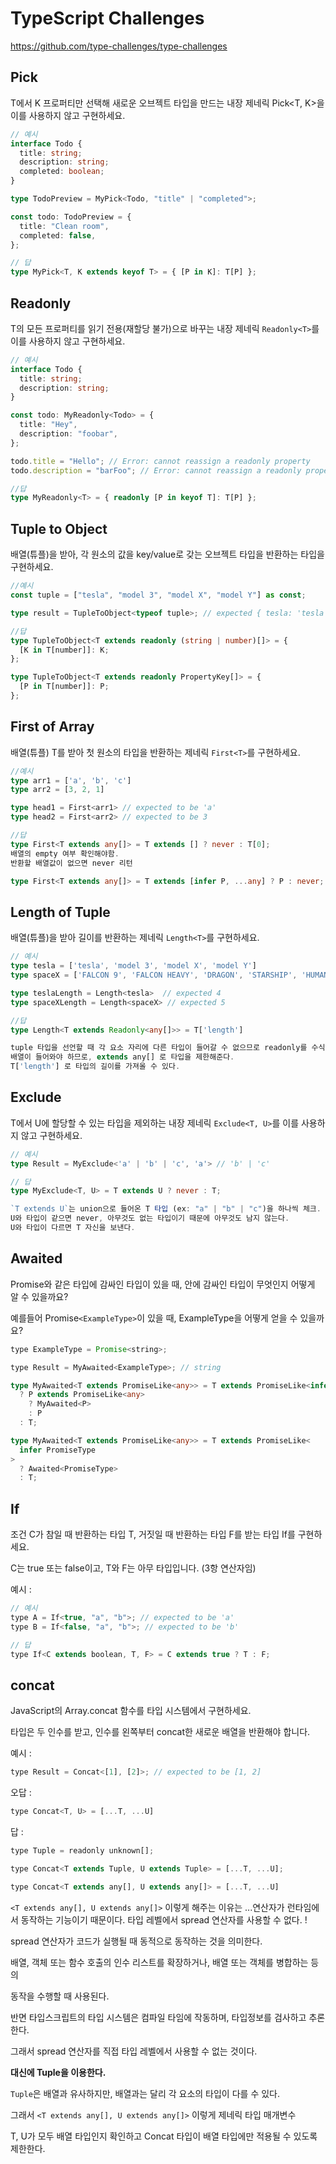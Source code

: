 # TypeScript Challenges

<https://github.com/type-challenges/type-challenges>

## Pick

T에서 K 프로퍼티만 선택해 새로운 오브젝트 타입을 만드는 내장 제네릭 Pick<T, K>을 이를 사용하지 않고 구현하세요.

```ts
// 예시
interface Todo {
  title: string;
  description: string;
  completed: boolean;
}

type TodoPreview = MyPick<Todo, "title" | "completed">;

const todo: TodoPreview = {
  title: "Clean room",
  completed: false,
};

// 답
type MyPick<T, K extends keyof T> = { [P in K]: T[P] };
```

## Readonly

T의 모든 프로퍼티를 읽기 전용(재할당 불가)으로 바꾸는 내장 제네릭 `Readonly<T>`를 이를 사용하지 않고 구현하세요.

```ts
// 예시
interface Todo {
  title: string;
  description: string;
}

const todo: MyReadonly<Todo> = {
  title: "Hey",
  description: "foobar",
};

todo.title = "Hello"; // Error: cannot reassign a readonly property
todo.description = "barFoo"; // Error: cannot reassign a readonly property

//답
type MyReadonly<T> = { readonly [P in keyof T]: T[P] };
```

## Tuple to Object

배열(튜플)을 받아, 각 원소의 값을 key/value로 갖는 오브젝트 타입을 반환하는 타입을 구현하세요.

```ts
//예시
const tuple = ["tesla", "model 3", "model X", "model Y"] as const;

type result = TupleToObject<typeof tuple>; // expected { tesla: 'tesla', 'model 3': 'model 3', 'model X': 'model X', 'model Y': 'model Y'}

//답
type TupleToObject<T extends readonly (string | number)[]> = {
  [K in T[number]]: K;
};

type TupleToObject<T extends readonly PropertyKey[]> = {
  [P in T[number]]: P;
};
```

## First of Array

배열(튜플) T를 받아 첫 원소의 타입을 반환하는 제네릭 `First<T>`를 구현하세요.

```ts
//예시
type arr1 = ['a', 'b', 'c']
type arr2 = [3, 2, 1]

type head1 = First<arr1> // expected to be 'a'
type head2 = First<arr2> // expected to be 3

//답
type First<T extends any[]> = T extends [] ? never : T[0];
배열의 empty 여부 확인해야함.
반환할 배열값이 없으면 never 리턴

type First<T extends any[]> = T extends [infer P, ...any] ? P : never;

```

## Length of Tuple

배열(튜플)을 받아 길이를 반환하는 제네릭 `Length<T>`를 구현하세요.

```ts
// 예시
type tesla = ['tesla', 'model 3', 'model X', 'model Y']
type spaceX = ['FALCON 9', 'FALCON HEAVY', 'DRAGON', 'STARSHIP', 'HUMAN SPACEFLIGHT']

type teslaLength = Length<tesla>  // expected 4
type spaceXLength = Length<spaceX> // expected 5

//답
type Length<T extends Readonly<any[]>> = T['length']

tuple 타입을 선언할 때 각 요소 자리에 다른 타입이 들어갈 수 없으므로 readonly를 수식해준다.
배열이 들어와야 하므로, extends any[] 로 타입을 제한해준다.
T['length'] 로 타입의 길이를 가져올 수 있다.
```

## Exclude

T에서 U에 할당할 수 있는 타입을 제외하는 내장 제네릭 `Exclude<T, U>`를 이를 사용하지 않고 구현하세요.

```ts
// 예시
type Result = MyExclude<'a' | 'b' | 'c', 'a'> // 'b' | 'c'

// 답
type MyExclude<T, U> = T extends U ? never : T;

`T extends U`는 union으로 들어온 T 타입 (ex: "a" | "b" | "c")을 하나씩 체크.
U와 타입이 같으면 never, 아무것도 없는 타입이기 때문에 아무것도 남지 않는다.
U와 타입이 다르면 T 자신을 보낸다.
```

## Awaited

Promise와 같은 타입에 감싸인 타입이 있을 때, 안에 감싸인 타입이 무엇인지 어떻게 알 수 있을까요?

예를들어 Promise`<ExampleType>`이 있을 때, ExampleType을 어떻게 얻을 수 있을까요?

```js
type ExampleType = Promise<string>;

type Result = MyAwaited<ExampleType>; // string
```

```ts
type MyAwaited<T extends PromiseLike<any>> = T extends PromiseLike<infer P>
  ? P extends PromiseLike<any>
    ? MyAwaited<P>
    : P
  : T;
```

```ts
type MyAwaited<T extends PromiseLike<any>> = T extends PromiseLike<
  infer PromiseType
>
  ? Awaited<PromiseType>
  : T;
```

## If

조건 C가 참일 때 반환하는 타입 T, 거짓일 때 반환하는 타입 F를 받는 타입 If를 구현하세요.

C는 true 또는 false이고, T와 F는 아무 타입입니다. (3항 연산자임)

예시 :

```js
// 예시
type A = If<true, "a", "b">; // expected to be 'a'
type B = If<false, "a", "b">; // expected to be 'b'
```

```js
// 답
type If<C extends boolean, T, F> = C extends true ? T : F;
```

## concat

JavaScript의 Array.concat 함수를 타입 시스템에서 구현하세요.

타입은 두 인수를 받고, 인수를 왼쪽부터 concat한 새로운 배열을 반환해야 합니다.

예시 :

```js
type Result = Concat<[1], [2]>; // expected to be [1, 2]
```

오답 :

```js
type Concat<T, U> = [...T, ...U]
```

답 :

```js
type Tuple = readonly unknown[];

type Concat<T extends Tuple, U extends Tuple> = [...T, ...U];
```

```js
type Concat<T extends any[], U extends any[]> = [...T, ...U]
```

`<T extends any[], U extends any[]>` 이렇게 해주는 이유는 ...연산자가 런타임에서 동작하는 기능이기 때문이다. 타입 레벨에서 spread 연산자를 사용할 수 없다. !

spread 연산자가 코드가 실행될 때 동적으로 동작하는 것을 의미한다.

배열, 객체 또는 함수 호출의 인수 리스트를 확장하거나, 배열 또는 객체를 병합하는 등의

동작을 수행할 때 사용된다.

반면 타입스크립트의 타입 시스템은 컴파일 타임에 작동하며, 타입정보를 검사하고 추론한다.

그래서 spread 연산자를 직접 타입 레벨에서 사용할 수 없는 것이다.

**대신에 Tuple을 이용한다.**

`Tuple`은 배열과 유사하지만, 배열과는 달리 각 요소의 타입이 다를 수 있다.

그래서 `<T extends any[], U extends any[]>` 이렇게 제네릭 타입 매개변수

T, U가 모두 배열 타입인지 확인하고 Concat 타입이 배열 타입에만 적용될 수 있도록 제한한다.
